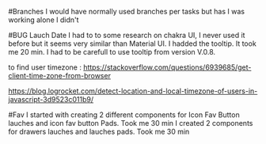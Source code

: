 #Branches
I would have normally used branches per tasks but has I was working alone I didn't

#BUG Lauch Date
I had to to some research on chakra UI, I never used it before but it seems very similar than Material UI. I hadded the tooltip. It took me 20 min. I had to be carefull to use tooltip from version V.0.8.

to find user timezone : https://stackoverflow.com/questions/6939685/get-client-time-zone-from-browser

https://blog.logrocket.com/detect-location-and-local-timezone-of-users-in-javascript-3d9523c011b9/

#Fav
I started with creating 2 different components for Icon Fav Button lauches and icon fav button Pads. Took me 30 min
I created 2 components for drawers lauches and lauches pads. Took me 30 min
